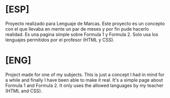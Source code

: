 
# [ESP]
Proyecto realizado para Lenguaje de Marcas. Este proyecto es un concepto con el que llevaba en mente un par de meses y por fin pude hacerlo realidad. Es una pagina simple sobre Formula 1 y Formula 2. Solo usa los lenguajes permitidos por el profesor (HTML y CSS).

# [ENG]
Project made for one of my subjects. This is just a concept I had in mind for a while and finally I have been able to make it real. It's a simple page about Formula 1 and Formula 2. It only uses the allowed languages by my teacher (HTML and CSS).
